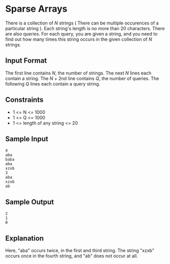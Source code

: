 # Sparse Arrays

There is a collection of _N_ strings ( There can be multiple occurences of a particular string ). Each string's length is no more than 20 characters. There are also queries. For each query, you are given a string, and you need to find out how many times this string occurs in the given collection of _N_ strings.

## Input Format

The first line contains _N_, the number of strings.
The next _N_ lines each contain a string.
The _N_ + 2nd line contains _Q_, the number of queries.
The following _Q_ lines each contain a query string.

## Constraints

* 1 <= N <= 1000
* 1 <= Q <= 1000
* 1 <= length of any string <= 20 

## Sample Input

```
4
aba
baba
aba
xzxb
3
aba
xzxb
ab
```

## Sample Output

```
2
1
0
```

## Explanation

Here, "aba" occurs twice, in the first and third string. The string "xzxb" occurs once in the fourth string, and "ab" does not occur at all.
